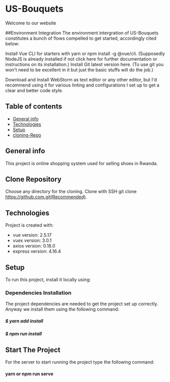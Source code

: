 # US-Bouquets
 Welcome to our website
 
##Environment Integration
   The environment intergration of  US-Bouquets constitutes a bunch of flows compelled to get started, accordingly cited below:
   
   Install Vue CLI for starters with yarn or npm install -g @vue/cli.
   (Supposedly NodeJS is already installed if not click here for further documentation or instructions on its installation.)
   Install Git latest version here.
   (To use git you won't need to be excellent in it but just the basic stuffs will do the job.)
   
   Download and Install WebStorm as text editor or any other editor, but I'd recommend using it for various linting and configurations I set up to get a clear and better code style.
## Table of contents
* [General info](#general-info)
* [Technologies](#technologies)
* [Setup](#setup)
* [cloning-Repo](#clone-repository)

## General info
This project is online shopping system used for selling shoes in Rwanda.

## Clone Repository 
 Choose any directory for the cloning.
  Clone with SSH git clone https://github.com.git(Recommended).

## Technologies
Project is created with:
* vue version: 2.5.17
* vuex version: 3.0.1
* axios version: 0.18.0
* express version: 4.16.4
	
## Setup
To run this project, install it locally using:

### Dependencies Installation
  The project dependencies are needed to get the project set up correctly.
  Anyway we install them using the following command:
  
##### $ yarn add install
##### $ npm run install


 ## Start The Project
  For the server to start running the project type the following command:
  
  #### yarn or npm run serve
